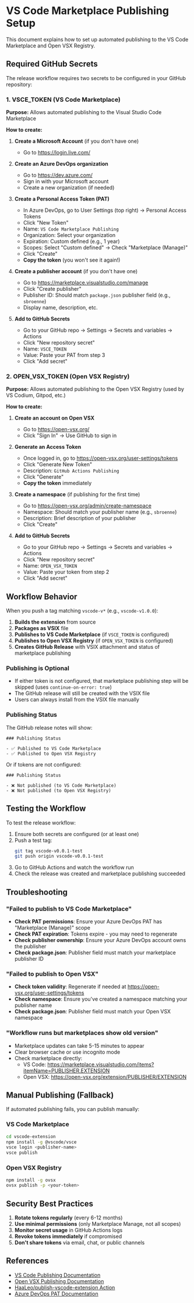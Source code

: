 # VS Code Marketplace Publishing Setup

This document explains how to set up automated publishing to the VS Code Marketplace and Open VSX Registry.

## Required GitHub Secrets

The release workflow requires two secrets to be configured in your GitHub repository:

### 1. VSCE_TOKEN (VS Code Marketplace)

**Purpose:** Allows automated publishing to the Visual Studio Code Marketplace

**How to create:**

1. **Create a Microsoft Account** (if you don't have one)
   - Go to https://login.live.com/

2. **Create an Azure DevOps organization**
   - Go to https://dev.azure.com/
   - Sign in with your Microsoft account
   - Create a new organization (if needed)

3. **Create a Personal Access Token (PAT)**
   - In Azure DevOps, go to User Settings (top right) → Personal Access Tokens
   - Click "New Token"
   - Name: `VS Code Marketplace Publishing`
   - Organization: Select your organization
   - Expiration: Custom defined (e.g., 1 year)
   - Scopes: Select "Custom defined" → Check "Marketplace (Manage)"
   - Click "Create"
   - **Copy the token** (you won't see it again!)

4. **Create a publisher account** (if you don't have one)
   - Go to https://marketplace.visualstudio.com/manage
   - Click "Create publisher"
   - Publisher ID: Should match `package.json` publisher field (e.g., `sbroenne`)
   - Display name, description, etc.

5. **Add to GitHub Secrets**
   - Go to your GitHub repo → Settings → Secrets and variables → Actions
   - Click "New repository secret"
   - Name: `VSCE_TOKEN`
   - Value: Paste your PAT from step 3
   - Click "Add secret"

### 2. OPEN_VSX_TOKEN (Open VSX Registry)

**Purpose:** Allows automated publishing to the Open VSX Registry (used by VS Codium, Gitpod, etc.)

**How to create:**

1. **Create an account on Open VSX**
   - Go to https://open-vsx.org/
   - Click "Sign In" → Use GitHub to sign in

2. **Generate an Access Token**
   - Once logged in, go to https://open-vsx.org/user-settings/tokens
   - Click "Generate New Token"
   - Description: `GitHub Actions Publishing`
   - Click "Generate"
   - **Copy the token** immediately

3. **Create a namespace** (if publishing for the first time)
   - Go to https://open-vsx.org/admin/create-namespace
   - Namespace: Should match your publisher name (e.g., `sbroenne`)
   - Description: Brief description of your publisher
   - Click "Create"

4. **Add to GitHub Secrets**
   - Go to your GitHub repo → Settings → Secrets and variables → Actions
   - Click "New repository secret"
   - Name: `OPEN_VSX_TOKEN`
   - Value: Paste your token from step 2
   - Click "Add secret"

## Workflow Behavior

When you push a tag matching `vscode-v*` (e.g., `vscode-v1.0.0`):

1. **Builds the extension** from source
2. **Packages as VSIX** file
3. **Publishes to VS Code Marketplace** (if `VSCE_TOKEN` is configured)
4. **Publishes to Open VSX Registry** (if `OPEN_VSX_TOKEN` is configured)
5. **Creates GitHub Release** with VSIX attachment and status of marketplace publishing

### Publishing is Optional

- If either token is not configured, that marketplace publishing step will be skipped (uses `continue-on-error: true`)
- The GitHub release will still be created with the VSIX file
- Users can always install from the VSIX file manually

### Publishing Status

The GitHub release notes will show:
```
### Publishing Status

- ✅ Published to VS Code Marketplace
- ✅ Published to Open VSX Registry
```

Or if tokens are not configured:
```
### Publishing Status

- ❌ Not published (to VS Code Marketplace)
- ❌ Not published (to Open VSX Registry)
```

## Testing the Workflow

To test the release workflow:

1. Ensure both secrets are configured (or at least one)
2. Push a test tag:
   ```bash
   git tag vscode-v0.0.1-test
   git push origin vscode-v0.0.1-test
   ```
3. Go to GitHub Actions and watch the workflow run
4. Check the release was created and marketplace publishing succeeded

## Troubleshooting

### "Failed to publish to VS Code Marketplace"

- **Check PAT permissions**: Ensure your Azure DevOps PAT has "Marketplace (Manage)" scope
- **Check PAT expiration**: Tokens expire - you may need to regenerate
- **Check publisher ownership**: Ensure your Azure DevOps account owns the publisher
- **Check package.json**: Publisher field must match your marketplace publisher ID

### "Failed to publish to Open VSX"

- **Check token validity**: Regenerate if needed at https://open-vsx.org/user-settings/tokens
- **Check namespace**: Ensure you've created a namespace matching your publisher name
- **Check package.json**: Publisher field must match your Open VSX namespace

### "Workflow runs but marketplaces show old version"

- Marketplace updates can take 5-15 minutes to appear
- Clear browser cache or use incognito mode
- Check marketplace directly:
  - VS Code: https://marketplace.visualstudio.com/items?itemName=PUBLISHER.EXTENSION
  - Open VSX: https://open-vsx.org/extension/PUBLISHER/EXTENSION

## Manual Publishing (Fallback)

If automated publishing fails, you can publish manually:

### VS Code Marketplace
```bash
cd vscode-extension
npm install -g @vscode/vsce
vsce login <publisher-name>
vsce publish
```

### Open VSX Registry
```bash
npm install -g ovsx
ovsx publish -p <your-token>
```

## Security Best Practices

1. **Rotate tokens regularly** (every 6-12 months)
2. **Use minimal permissions** (only Marketplace Manage, not all scopes)
3. **Monitor secret usage** in GitHub Actions logs
4. **Revoke tokens immediately** if compromised
5. **Don't share tokens** via email, chat, or public channels

## References

- [VS Code Publishing Documentation](https://code.visualstudio.com/api/working-with-extensions/publishing-extension)
- [Open VSX Publishing Documentation](https://github.com/eclipse/openvsx/wiki/Publishing-Extensions)
- [HaaLeo/publish-vscode-extension Action](https://github.com/marketplace/actions/publish-vs-code-extension)
- [Azure DevOps PAT Documentation](https://learn.microsoft.com/en-us/azure/devops/organizations/accounts/use-personal-access-tokens-to-authenticate)
